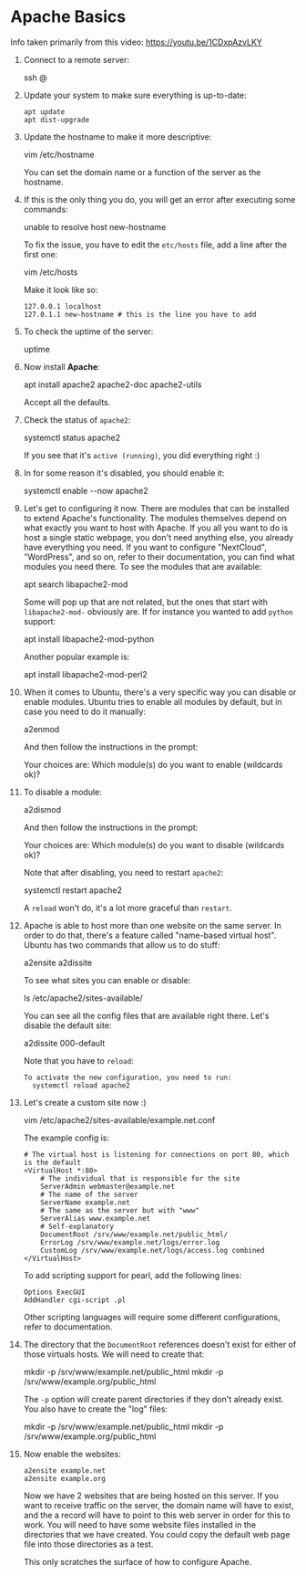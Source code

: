 # Apache Basics
Info taken primarily from this video: https://youtu.be/1CDxpAzvLKY

1. Connect to a remote server:

    ssh <user>@<remote>

2. Update your system to make sure everything is up-to-date:

    ```
    apt update
    apt dist-upgrade
    ```
3. Update the hostname to make it more descriptive:

    vim /etc/hostname

   You can set the domain name or a function of the server as the hostname. 

4. If this is the only thing you do, you will get an error after executing some
   commands:

    unable to resolve host new-hostname

   To fix the issue, you have to edit the `etc/hosts` file, add a line after
   the first one:

    vim /etc/hosts

   Make it look like so:

    ```
    127.0.0.1 localhost
    127.0.1.1 new-hostname # this is the line you have to add 
    ```

5. To check the uptime of the server:
    
    uptime 

6. Now install **Apache**:

    apt install apache2 apache2-doc apache2-utils

   Accept all the defaults.

7. Check the status of `apache2`:

    systemctl status apache2

   If you see that it's `active (running)`, you did everything right :)

1. In for some reason it's disabled, you should enable it:

    systemctl enable --now apache2

1. Let's get to configuring it now. There are modules that can be installed to 
   extend Apache's functionality. The modules themselves depend on what exactly
   you want to host with Apache. If you all you want to do is host a single
   static webpage, you don't need anything else, you already have everything
   you need. If you want to configure "NextCloud", "WordPress", and so on,
   refer to their documentation, you can find what modules you need there. To
   see the modules that are available:

    apt search libapache2-mod

   Some will pop up that are not related, but the ones that start with
   `libapache2-mod-` obviously are. If for instance you wanted to add `python`
   support:

    apt install libapache2-mod-python

   Another popular example is:

    apt install libapache2-mod-perl2

1. When it comes to Ubuntu, there's a very specific way you can disable or
   enable modules. Ubuntu tries to enable all modules by default, but in case
   you need to do it manually:

    a2enmod

   And then follow the instructions in the prompt:

    Your choices are: <all-modules>
    Which module(s) do you want to enable (wildcards ok)? 

1. To disable a module:
    
    a2dismod

   And then follow the instructions in the prompt:

    Your choices are: <enabled-modules>
    Which module(s) do you want to disable (wildcards ok)? 

   Note that after disabling, you need to restart `apache2`:

    systemctl restart apache2

   A `reload` won't do, it's a lot more graceful than `restart`.

1. Apache is able to host more than one website on the same server. In order to
   do that, there's a feature called "name-based virtual host". Ubuntu has two
   commands that allow us to do stuff:

    a2ensite
    a2dissite

   To see what sites you can enable or disable:

    ls /etc/apache2/sites-available/

   You can see all the config files that are available right there. Let's
   disable the default site:

    a2dissite 000-default

   Note that you have to `reload`:

    ```
    To activate the new configuration, you need to run:
      systemctl reload apache2
    ```

1. Let's create a custom site now :)

    vim /etc/apache2/sites-available/example.net.conf

   The example config is:

    ```
    # The virtual host is listening for connections on port 80, which is the default
    <VirtualHost *:80>
        # The individual that is responsible for the site
        ServerAdmin webmaster@example.net
        # The name of the server
        ServerName example.net
        # The same as the server but with "www"
        ServerAlias www.example.net
        # Self-explanatory
        DocumentRoot /srv/www/example.net/public_html/
        ErrorLog /srv/www/example.net/logs/error.log
        CustomLog /srv/www/example.net/logs/access.log combined
    </VirtualHost>
    ```

   To add scripting support for pearl, add the following lines:
    
    ```
    Options ExecGUI
    AddHandler cgi-script .pl
    ```

   Other scripting languages will require some different configurations, refer
   to documentation.

1. The directory that the `DocumentRoot` references doesn't exist for either of
   those virtuals hosts. We will need to create that:

    mkdir -p /srv/www/example.net/public_html
    mkdir -p /srv/www/example.org/public_html

   The `-p` option will create parent directories if they don't already exist.
   You also have to create the "log" files:

    mkdir -p /srv/www/example.net/public_html
    mkdir -p /srv/www/example.org/public_html

1. Now enable the websites:

    ```
    a2ensite example.net
    a2ensite example.org
    ```
   Now we have 2 websites that are being hosted on this server. If you want to 
   receive traffic on the server, the domain name will have to exist, and the
   a record will have to point to this web server in order for this to work.
   You will need to have some website files installed in the directories that
   we have created. You could copy the default web page file into those
   directories as a test.

   This only scratches the surface of how to configure Apache. 
